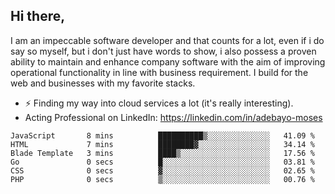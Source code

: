 ## Hi there,

I am an impeccable software developer and that counts for a lot, even if i do say so myself, but i don't just have words to show, i also possess a proven ability to maintain and enhance company software with the aim of improving operational functionality in line with business requirement. I build for the web and businesses with my favorite stacks.
- ⚡ Finding my way into cloud services a lot (it's really interesting).
- Acting Professional on LinkedIn: https://linkedin.com/in/adebayo-moses

<!--START_SECTION:waka-->

```text
JavaScript       8 mins          ██████████▒░░░░░░░░░░░░░░   41.09 %
HTML             7 mins          ████████▓░░░░░░░░░░░░░░░░   34.14 %
Blade Template   3 mins          ████▒░░░░░░░░░░░░░░░░░░░░   17.56 %
Go               0 secs          █░░░░░░░░░░░░░░░░░░░░░░░░   03.81 %
CSS              0 secs          ▓░░░░░░░░░░░░░░░░░░░░░░░░   02.65 %
PHP              0 secs          ▒░░░░░░░░░░░░░░░░░░░░░░░░   00.76 %
```

<!--END_SECTION:waka-->
